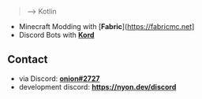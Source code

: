 > --> Kotlin

- Minecraft Modding with [**Fabric**](https://fabricmc.net]
- Discord Bots with [**Kord**](https://github.com/kordlib/kord)

## Contact
- via Discord: [**onion#2727**](https://discord.com/users/645263163411005440)
- development discord: **https://nyon.dev/discord**
